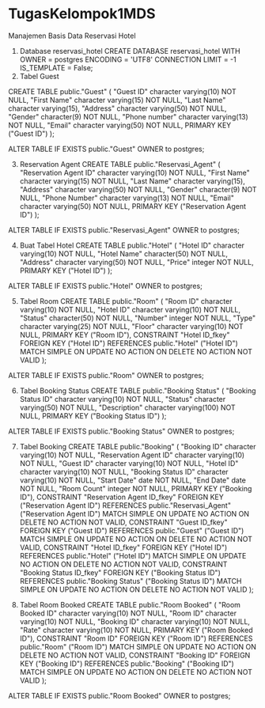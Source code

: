 # TugasKelompok1MDS
Manajemen Basis Data Reservasi Hotel

1.	Database reservasi_hotel
CREATE DATABASE reservasi_hotel
    WITH
    OWNER = postgres
    ENCODING = 'UTF8'
    CONNECTION LIMIT = -1
    IS_TEMPLATE = False;
2.	Tabel Guest

CREATE TABLE public."Guest"
(
    "Guest ID" character varying(10) NOT NULL,
    "First Name" character varying(15) NOT NULL,
    "Last Name" character varying(15),
    "Address" character varying(50) NOT NULL,
    "Gender" character(9) NOT NULL,
    "Phone number" character varying(13) NOT NULL,
    "Email" character varying(50) NOT NULL,
    PRIMARY KEY ("Guest ID")
);

ALTER TABLE IF EXISTS public."Guest"
    OWNER to postgres;
    
3.	Reservation Agent
CREATE TABLE public."Reservasi_Agent"
(
    "Reservation Agent ID" character varying(10) NOT NULL,
    "First Name" character varying(15) NOT NULL,
    "Last Name" character varying(15),
    "Address" character varying(50) NOT NULL,
    "Gender" character(9) NOT NULL,
    "Phone Number" character varying(13) NOT NULL,
    "Email" character varying(50) NOT NULL,
    PRIMARY KEY ("Reservation Agent ID")
);

ALTER TABLE IF EXISTS public."Reservasi_Agent"
    OWNER to postgres;
    
4.	Buat Tabel Hotel
CREATE TABLE public."Hotel"
(
    "Hotel ID" character varying(10) NOT NULL,
    "Hotel Name" character(50) NOT NULL,
    "Address" character varying(50) NOT NULL,
    "Price" integer NOT NULL,
    PRIMARY KEY ("Hotel ID")
);

ALTER TABLE IF EXISTS public."Hotel"
    OWNER to postgres;
    
5.	Tabel Room
CREATE TABLE public."Room"
(
    "Room ID" character varying(10) NOT NULL,
    "Hotel ID" character varying(10) NOT NULL,
    "Status" character(50) NOT NULL,
    "Number" integer NOT NULL,
    "Type" character varying(25) NOT NULL,
    "Floor" character varying(10) NOT NULL,
    PRIMARY KEY ("Room ID"),
    CONSTRAINT "Hotel ID_fkey" FOREIGN KEY ("Hotel ID")
        REFERENCES public."Hotel" ("Hotel ID") MATCH SIMPLE
        ON UPDATE NO ACTION
        ON DELETE NO ACTION
        NOT VALID
);

ALTER TABLE IF EXISTS public."Room"
    OWNER to postgres;
    
6.	Tabel Booking Status
CREATE TABLE public."Booking Status"
(
    "Booking Status ID" character varying(10) NOT NULL,
    "Status" character varying(50) NOT NULL,
    "Description" character varying(100) NOT NULL,
    PRIMARY KEY ("Booking Status ID")
);

ALTER TABLE IF EXISTS public."Booking Status"
    OWNER to postgres;
    
7.	Tabel Booking
CREATE TABLE public."Booking"
(
    "Booking ID" character varying(10) NOT NULL,
    "Reservation Agent ID" character varying(10) NOT NULL,
    "Guest ID" character varying(10) NOT NULL,
    "Hotel ID" character varying(10) NOT NULL,
	"Booking Status ID" character varying(10) NOT NULL,
    "Start Date" date NOT NULL,
    "End Date" date NOT NULL,
    "Room Count" integer NOT NULL,
    PRIMARY KEY ("Booking ID"),
    CONSTRAINT "Reservation Agent ID_fkey" FOREIGN KEY ("Reservation Agent ID")
        REFERENCES public."Reservasi_Agent" ("Reservation Agent ID") MATCH SIMPLE
        ON UPDATE NO ACTION
        ON DELETE NO ACTION
        NOT VALID,
    CONSTRAINT "Guest ID_fkey" FOREIGN KEY ("Guest ID")
        REFERENCES public."Guest" ("Guest ID") MATCH SIMPLE
        ON UPDATE NO ACTION
        ON DELETE NO ACTION
        NOT VALID,
    CONSTRAINT "Hotel ID_fkey" FOREIGN KEY ("Hotel ID")
        REFERENCES public."Hotel" ("Hotel ID") MATCH SIMPLE
        ON UPDATE NO ACTION
        ON DELETE NO ACTION
        NOT VALID,
	 CONSTRAINT "Booking Status ID_fkey" FOREIGN KEY ("Booking Status ID")
        REFERENCES public."Booking Status" ("Booking Status ID") MATCH SIMPLE
        ON UPDATE NO ACTION
        ON DELETE NO ACTION
        NOT VALID
);

8.	Tabel Room Booked
CREATE TABLE public."Room Booked"
(
    "Room Booked ID" character varying(10) NOT NULL,
	"Room ID" character varying(10) NOT NULL,
    "Booking ID" character varying(10) NOT NULL,
    "Rate" character varying(10) NOT NULL,
    PRIMARY KEY ("Room Booked ID"),
    CONSTRAINT "Room ID" FOREIGN KEY ("Room ID")
        REFERENCES public."Room" ("Room ID") MATCH SIMPLE
        ON UPDATE NO ACTION
        ON DELETE NO ACTION
        NOT VALID,
    CONSTRAINT "Booking ID" FOREIGN KEY ("Booking ID")
        REFERENCES public."Booking" ("Booking ID") MATCH SIMPLE
        ON UPDATE NO ACTION
        ON DELETE NO ACTION
        NOT VALID
);

ALTER TABLE IF EXISTS public."Room Booked"
    OWNER to postgres;

